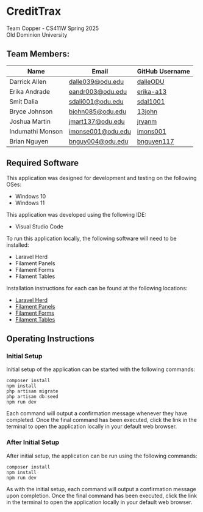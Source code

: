 # CreditTrax
Team Copper - CS411W Spring 2025  
Old Dominion University

## Team Members:  
Name | Email | GitHub Username
--- | --- | ---
Darrick Allen | dalle039@odu.edu | [dalleODU](https://github.com/dalleODU)
Erika Andrade | eandr003@odu.edu | [erika-a13](https://github.com/erika-a13)
Smit Dalia | sdali001@odu.edu | [sdal1001](https://github.com/sdali001)
Bryce Johnson | bjohn085@odu.edu | [13john](https://github.com/13john)
Joshua Martin | jmart137@odu.edu | [jryanm](https://github.com/jryanm)
Indumathi Monson | imonse001@odu.edu | [imons001](https://github.com/imons001)
Brian Nguyen | bnguy004@odu.edu | [bnguyen117](https://github.com/bnguyen117)

## Required Software
This application was designed for development and testing on the following OSes:
* Windows 10
* Windows 11

This application was developed using the following IDE:
* Visual Studio Code

To run this application locally, the following software will need to be installed:
* Laravel Herd
* Filament Panels
* Filament Forms
* Filament Tables

Installation instructions for each can be found at the following locations:
* [Laravel Herd](https://herd.laravel.com/windows)
* [Filament Panels](https://filamentphp.com/docs/3.x/panels/installation)
* [Filament Forms](https://filamentphp.com/docs/3.x/forms/installation)
* [Filament Tables](https://filamentphp.com/docs/3.x/tables/installation)

## Operating Instructions
### Initial Setup
Initial setup of the application can be started with the following commands:
```
composer install
npm install
php artisan migrate
php artisan db:seed
npm run dev
```
Each command will output a confirmation message whenever they have completed.
Once the final command has been executed, click the link in the terminal to open
the application locally in your default web browser.

### After Initial Setup
After initial setup, the application can be run using the following commands:
```
composer install
npm install
npm run dev
```

As with the initial setup, each command will output a confirmation message upon
completion.
Once the final command has been executed, click the link in the terminal to open
the application locally in your default web browser.
